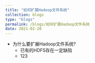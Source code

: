 ```yaml
---
title: "如何扩展Hadoop文件系统"
collection: blogs
type: "blogs"
permalink: /blogs/如何扩展Hadoop文件系统
date: 2021-02-20
---
```


* 为什么要扩展Hadoop文件系统?
  * 已有的HDFS存在一定缺陷
  * 123
